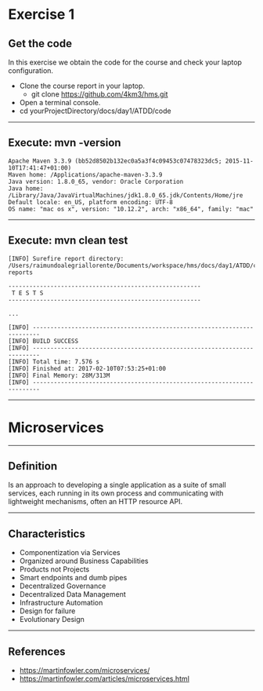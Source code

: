 # Exercise 1

## Get the code

In this exercise we obtain the code for the course and check your laptop configuration.

* Clone the course report in your laptop.
  *  git clone https://github.com/4km3/hms.git
* Open a terminal console.
* cd yourProjectDirectory/docs/day1/ATDD/code

---

## Execute: mvn -version

```
Apache Maven 3.3.9 (bb52d8502b132ec0a5a3f4c09453c07478323dc5; 2015-11-10T17:41:47+01:00)
Maven home: /Applications/apache-maven-3.3.9
Java version: 1.8.0_65, vendor: Oracle Corporation
Java home: /Library/Java/JavaVirtualMachines/jdk1.8.0_65.jdk/Contents/Home/jre
Default locale: en_US, platform encoding: UTF-8
OS name: "mac os x", version: "10.12.2", arch: "x86_64", family: "mac"

```

---

## Execute: mvn clean test

```
[INFO] Surefire report directory: /Users/raimundoalegriallorente/Documents/workspace/hms/docs/day1/ATDD/code/target/surefire-reports

-------------------------------------------------------
 T E S T S
-------------------------------------------------------

...

[INFO] ------------------------------------------------------------------------
[INFO] BUILD SUCCESS
[INFO] ------------------------------------------------------------------------
[INFO] Total time: 7.576 s
[INFO] Finished at: 2017-02-10T07:53:25+01:00
[INFO] Final Memory: 28M/313M
[INFO] ------------------------------------------------------------------------

```

---

# Microservices

---

## Definition

Is an approach to developing a single application as a suite of small services,
each running in its own process and communicating with lightweight mechanisms,
often an HTTP resource API.

---

## Characteristics

* Componentization via Services
* Organized around Business Capabilities
* Products not Projects
* Smart endpoints and dumb pipes
* Decentralized Governance
* Decentralized Data Management
* Infrastructure Automation
* Design for failure
* Evolutionary Design

---

## References

* https://martinfowler.com/microservices/
* https://martinfowler.com/articles/microservices.html